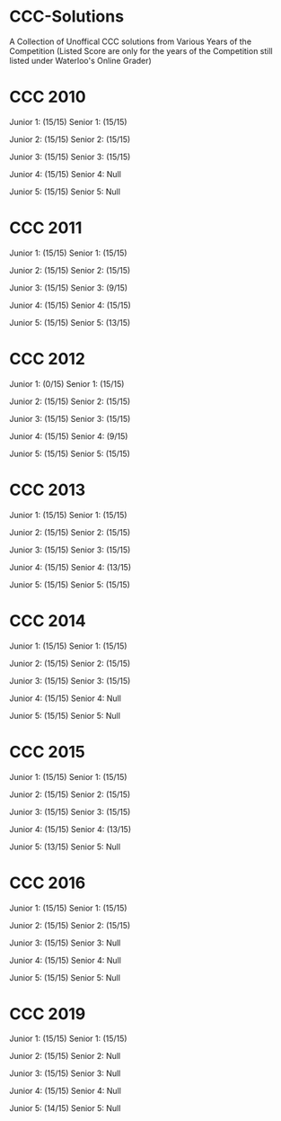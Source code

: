 # CCC-Solutions

A Collection of Unoffical CCC solutions from Various Years of the Competition (Listed Score are only for the years of the Competition still listed under Waterloo's Online Grader)

 # CCC 2010
 
  Junior 1: (15/15)     Senior 1: (15/15)
  
  Junior 2: (15/15)     Senior 2: (15/15)
  
  Junior 3: (15/15)     Senior 3: (15/15)
  
  Junior 4: (15/15)     Senior 4: Null
  
  Junior 5: (15/15)     Senior 5: Null
  
 # CCC 2011
 
  Junior 1: (15/15)     Senior 1: (15/15)
  
  Junior 2: (15/15)     Senior 2: (15/15)
  
  Junior 3: (15/15)     Senior 3: (9/15)
  
  Junior 4: (15/15)     Senior 4: (15/15)
  
  Junior 5: (15/15)     Senior 5: (13/15)

 # CCC 2012
 
  Junior 1: (0/15)      Senior 1: (15/15)
  
  Junior 2: (15/15)     Senior 2: (15/15)
  
  Junior 3: (15/15)     Senior 3: (15/15)
  
  Junior 4: (15/15)     Senior 4: (9/15)
  
  Junior 5: (15/15)     Senior 5: (15/15)
  
 # CCC 2013
 
  Junior 1: (15/15)     Senior 1: (15/15) 
  
  Junior 2: (15/15)     Senior 2: (15/15) 
  
  Junior 3: (15/15)     Senior 3: (15/15) 
  
  Junior 4: (15/15)     Senior 4: (13/15)
  
  Junior 5: (15/15)     Senior 5: (15/15)
  
 # CCC 2014
 
  Junior 1: (15/15)     Senior 1: (15/15) 
  
  Junior 2: (15/15)     Senior 2: (15/15) 
  
  Junior 3: (15/15)     Senior 3: (15/15)
  
  Junior 4: (15/15)     Senior 4: Null
  
  Junior 5: (15/15)     Senior 5: Null
  
 # CCC 2015
 
  Junior 1: (15/15)     Senior 1: (15/15) 
  
  Junior 2: (15/15)     Senior 2: (15/15) 
  
  Junior 3: (15/15)     Senior 3: (15/15) 
  
  Junior 4: (15/15)     Senior 4: (13/15)
  
  Junior 5: (13/15)     Senior 5: Null
  
 # CCC 2016
 
  Junior 1: (15/15)     Senior 1: (15/15)
  
  Junior 2: (15/15)     Senior 2: (15/15)
  
  Junior 3: (15/15)     Senior 3: Null
  
  Junior 4: (15/15)     Senior 4: Null
  
  Junior 5: (15/15)     Senior 5: Null
  
 # CCC 2019
 
  Junior 1: (15/15)     Senior 1: (15/15) 
  
  Junior 2: (15/15)     Senior 2: Null
  
  Junior 3: (15/15)     Senior 3: Null
  
  Junior 4: (15/15)     Senior 4: Null
  
  Junior 5: (14/15)     Senior 5: Null
